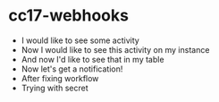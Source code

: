 # cc17-webhooks

* I would like to see some activity
* Now I would like to see this activity on my instance
* And now I'd like to see that in my table
* Now let's get a notification!
* After fixing workflow
* Trying with secret
